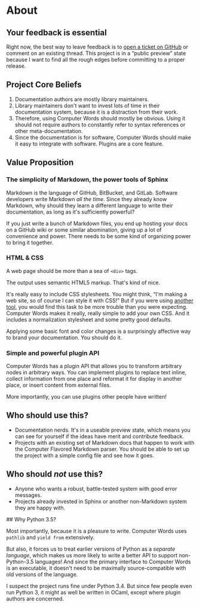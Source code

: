 # About

## Your feedback is essential

Right now, the best way to leave feedback is to
[open a ticket on GitHub](http://github.com/irskep/computerwords/issues)
or comment on an existing thread. This project is in a “public preview” state
because I want to find all the rough edges before committing to a proper
release.

## Project Core Beliefs

1. Documentation authors are mostly library maintainers.
2. Library maintainers don't want to invest lots of time in their documentation
   system, because it is a distraction from their work.
3. Therefore, using Computer Words should mostly be obvious. Using it should
   not require authors to constantly refer to syntax references or other
   meta-documentation.
4. Since the documentation is for software, Computer Words should make it
   easy to integrate with software. Plugins are a core feature.

## Value Proposition

### The simplicity of Markdown, the power tools of Sphinx

Markdown is the language of GitHub, BitBucket, and GitLab. Software developers
write Markdown *all the time.* Since they already know Markdown, why should
they learn a different language to write their documentation, as long as it's
sufficiently powerful?

If you just write a bunch of Markdown files, you end up hosting your docs
on a GitHub wiki or some similar abomination, giving up a lot of convenience
and power. There needs to be some kind of organizing power to bring it
together.

### HTML & CSS

A web page should be more than a sea of `<div>` tags.

The output uses semantic HTML5 markup. That's kind of nice.

It's really easy to include CSS stylesheets. You might think, “I'm making a web
site, so of course I can style it with CSS!” But if you were using
[another tool](http://sphinx-doc.org), you would find this task to be more
trouble than you were expecting. Computer Words makes it really, really simple
to add your own CSS. And it includes a normalization stylesheet and some
pretty good defaults.

Applying some basic font and color changes is a surprisingly affective way
to brand your documentation. You should do it.

### Simple and powerful plugin API

Computer Words has a plugin API that allows you to transform arbitrary nodes in
arbitrary ways. You can implement plugins to replace text inline, collect
information from one place and reformat it for display in another place, or
insert content from external files.

More importantly, you can use plugins other people have written!

## Who should use this?

* Documentation nerds. It's in a useable preview state, which means you can
  see for yourself if the ideas have merit and contribute feedback.
* Projects with an existing set of Markdown docs that happen to work with
  the Computer Flavored Markdown parser. You should be able to set up the
  project with a simple config file and see how it goes.

## Who should *not* use this?

* Anyone who wants a robust, battle-tested system with good error messages.
* Projects already invested in Sphinx or another non-Markdown system they are
  happy with.

<a name="why-python-3.5" />
## Why Python 3.5?

Most importantly, because it is a pleasure to write. Computer Words uses
`pathlib` and `yield from` extensively.

But also, it forces us to treat earlier versions of Python as a *separate
language*, which makes us more likely to write a better API to support
non-Python-3.5 languages! And since the primary interface to Computer Words
is an executable, it doesn't need to be maximally source-compatible with
old versions of the language.

I suspect the project runs fine under Python 3.4. But since few people even
run Python 3, it might as well be written in OCaml, except where plugin
authors are concerned.
